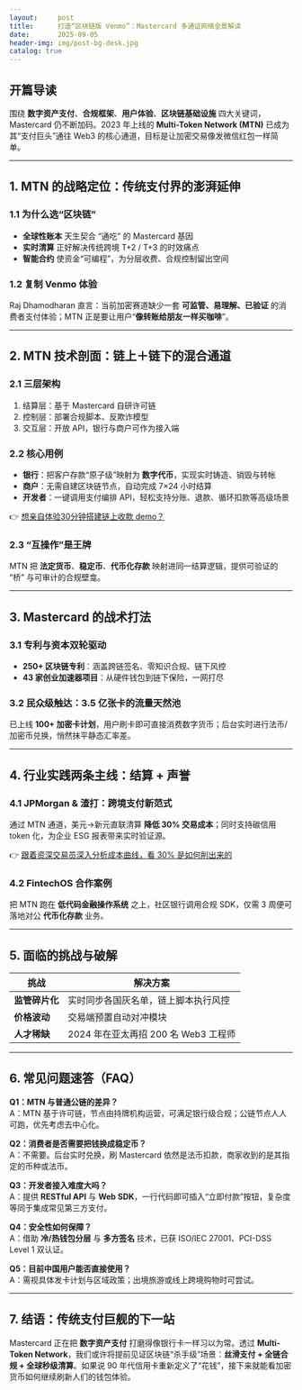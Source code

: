 ```yaml
---
layout:     post
title:      打造“区块链版 Venmo”：Mastercard 多通证网络全景解读
date:       2025-09-05
header-img: img/post-bg-desk.jpg
catalog: true
---
```


## 开篇导读
围绕 **数字资产支付**、**合规框架**、**用户体验**、**区块链基础设施** 四大关键词，Mastercard 仍不断加码。2023 年上线的 **Multi-Token Network (MTN)** 已成为其“支付巨头”通往 Web3 的核心通道，目标是让加密交易像发微信红包一样简单。

---

## 1. MTN 的战略定位：传统支付界的澎湃延伸
### 1.1 为什么选“区块链”
- **全球性账本** 天生契合 “通吃” 的 Mastercard 基因  
- **实时清算** 正好解决传统跨境 T+2 / T+3 的时效痛点  
- **智能合约** 使资金“可编程”，为分层收费、合规控制留出空间  

### 1.2 复制 Venmo 体验
Raj Dhamodharan 直言：当前加密赛道缺少一套 **可监管、易理解、已验证** 的消费者支付体验；MTN 正是要让用户“**像转账给朋友一样买咖啡**”。

---

## 2. MTN 技术剖面：链上＋链下的混合通道
### 2.1 三层架构
1. 结算层：基于 Mastercard 自研许可链  
2. 控制层：部署合规脚本、反欺诈模型  
3. 交互层：开放 API，银行与商户可作为接入端

### 2.2 核心用例
- **银行**：把客户存款“原子级”映射为 **数字代币**，实现实时铸造、销毁与转帐  
- **商户**：无需自建区块链节点，自动完成 7×24 小时结算  
- **开发者**：一键调用支付编排 API，轻松支持分账、退款、循环扣款等高级场景  

👉 [想亲自体验30分钟搭建链上收款 demo？](https://okxdog.com/)

### 2.3 “互操作”是王牌
MTN 把 **法定货币**、**稳定币**、**代币化存款** 映射进同一结算逻辑，提供可验证的 “桥” 与可审计的合规壁龛。

---

## 3. Mastercard 的战术打法
### 3.1 专利与资本双轮驱动
- **250+ 区块链专利**：涵盖跨链签名、零知识合规、链下风控  
- **43 家创业加速器项目**：从硬件钱包到链下保险，一网打尽  

### 3.2 民众级触达：3.5 亿张卡的流量天然池
已上线 **100+ 加密卡计划**，用户刷卡即可直接消费数字货币；后台实时进行法币/加密币兑换，悄然抹平静态汇率差。

---

## 4. 行业实践两条主线：结算 + 声誉
### 4.1 JPMorgan & 渣打：跨境支付新范式
通过 MTN 通道，美元→新元直联清算 **降低 30% 交易成本**；同时支持碳信用 token 化，为企业 ESG 报表带来实时验证源。

👉 [跟着资深交易员深入分析成本曲线，看 30% 是如何削出来的](https://okxdog.com/)

### 4.2 FintechOS 合作案例
把 MTN 跑在 **低代码金融操作系统** 之上，社区银行调用合规 SDK，仅需 3 周便可落地对公 **代币化存款** 业务。

---

## 5. 面临的挑战与破解
| 挑战 | 解决方案 |
|---|---|
| **监管碎片化** | 实时同步各国灰名单，链上脚本执行风控 |
| **价格波动** | 交易端预置自动对冲模块 |
| **人才稀缺** | 2024 年在亚太再招 200 名 Web3 工程师 |

---

## 6. 常见问题速答（FAQ）

**Q1：MTN 与普通公链的差异？**  
A：MTN 基于许可链，节点由持牌机构运营，可满足银行级合规；公链节点人人可跑，优先考虑去中心化。

**Q2：消费者是否需要把钱换成稳定币？**  
A：不需要。后台实时兑换，刷 Mastercard 依然是法币扣款，商家收到的是其指定的币种或法币。

**Q3：开发者接入难度大吗？**  
A：提供 **RESTful API** 与 **Web SDK**，一行代码即可插入“立即付款”按钮，复杂度等同于集成常见第三方支付。

**Q4：安全性如何保障？**  
A：借助 **冷/热钱包分层** 与 **多方签名** 技术，已获 ISO/IEC 27001、PCI-DSS Level 1 双认证。

**Q5：目前中国用户能否直接使用？**  
A：需视具体发卡计划与区域政策；出境旅游或线上跨境购物时可尝试。

---

## 7. 结语：传统支付巨舰的下一站
Mastercard 正在把 **数字资产支付** 打磨得像银行卡一样习以为常。透过 **Multi-Token Network**，我们或许将提前见证区块链“杀手级”场景：**丝滑支付 + 全链合规 + 全球秒级清算**。如果说 90 年代信用卡重新定义了“花钱”，接下来就能看加密货币如何继续刷新人们的钱包体验。
